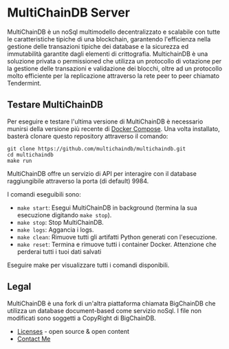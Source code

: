 <!---
Copyright © 2022 Matteo Piacentini,
MultiChainDB.
SPDX-License-Identifier: (Apache-3.0 AND CC-BY-4.0)
Code is Apache-3.0 and docs are CC-BY-4.0
--->

# MultiChainDB Server

MultiChainDB è un noSql multimodello decentralizzato e scalabile con tutte le caratteristiche tipiche di una blockchain, garantendo l'efficienza nella gestione delle transazioni tipiche dei database e la sicurezza ed immutabilità garantite dagli elementi di crittografia. 
MultichainDB è una soluzione privata o permissioned che utilizza un protocollo di votazione per la gestione delle transazioni e validazione dei blocchi, oltre ad un protocollo molto efficiente per la replicazione attraverso la rete peer to peer chiamato Tendermint.

## Testare MultiChainDB 
Per eseguire e testare l'ultima versione di MultiChainDB è necessario munirsi della versione più recente di [Docker Compose](https://docs.docker.com/compose/install/). Una volta installato, basterà clonare questo repository attraverso il comando:
```text
git clone https://github.com/multichaindb/multichaindb.git
cd multichaindb
make run
```

MultiChainDB offre un servizio di API per interagire con il database raggiungibile attraverso la porta (di default) 9984.

I comandi eseguibili sono:

* `make start`: Esegui MultiChainDB in background (termina la sua esecuzione digitando `make stop`).
* `make stop`: Stop MultiChainDB.
* `make logs`: Aggancia i logs.
* `make clean`: Rimuove tutti gli artifatti Python generati con l'esecuzione.
* `make reset`: Termina e rimuove tutti i container Docker. Attenzione che perderai tutti i tuoi dati salvati

Eseguire make per visualizzare tutti i comandi disponibili.

## Legal

MultiChainDB è una fork di un'altra piattaforma chiamata BigChainDB che utilizza un database document-based come servizio noSql.
I file non modificati sono soggetti a CopyRight di BigChainDB.

* [Licenses](LICENSES.md) - open source & open content
* [Contact Me](matteo.piacentini3@studenti.unimi.it)
